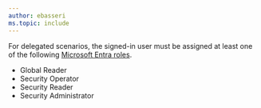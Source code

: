 ```yaml
---
author: ebasseri
ms.topic: include
---
```


For delegated scenarios, the signed-in user must be assigned at least one of the following [Microsoft Entra roles](/azure/active-directory/roles/permissions-reference?toc=%2Fgraph%2Ftoc.json).

- Global Reader
- Security Operator
- Security Reader
- Security Administrator
